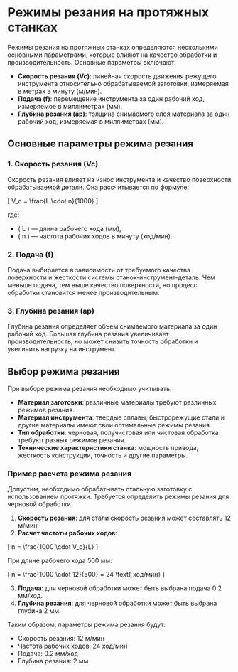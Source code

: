 # Режимы резания на протяжных станках

Режимы резания на протяжных станках определяются несколькими основными параметрами, которые влияют на качество обработки и производительность. Основные параметры включают:

- **Скорость резания (Vc)**: линейная скорость движения режущего инструмента относительно обрабатываемой заготовки, измеряемая в метрах в минуту (м/мин).
- **Подача (f)**: перемещение инструмента за один рабочий ход, измеряемое в миллиметрах (мм).
- **Глубина резания (ap)**: толщина снимаемого слоя материала за один рабочий ход, измеряемая в миллиметрах (мм).

## Основные параметры режима резания

### 1. Скорость резания (Vc)

Скорость резания влияет на износ инструмента и качество поверхности обрабатываемой детали. Она рассчитывается по формуле:

\[ V_c = \frac{L \cdot n}{1000} \]

где:
- \( L \) — длина рабочего хода (мм),
- \( n \) — частота рабочих ходов в минуту (ход/мин).

### 2. Подача (f)

Подача выбирается в зависимости от требуемого качества поверхности и жесткости системы станок-инструмент-деталь. Чем меньше подача, тем выше качество поверхности, но процесс обработки становится менее производительным.

### 3. Глубина резания (ap)

Глубина резания определяет объем снимаемого материала за один рабочий ход. Большая глубина резания увеличивает производительность, но может снизить точность обработки и увеличить нагрузку на инструмент.

## Выбор режима резания

При выборе режима резания необходимо учитывать:
- **Материал заготовки**: различные материалы требуют различных режимов резания.
- **Материал инструмента**: твердые сплавы, быстрорежущие стали и другие материалы имеют свои оптимальные режимы резания.
- **Тип обработки**: черновая, получистовая или чистовая обработка требуют разных режимов резания.
- **Технические характеристики станка**: мощность привода, жесткость конструкции, точность и другие параметры.

### Пример расчета режима резания

Допустим, необходимо обрабатывать стальную заготовку с использованием протяжки. Требуется определить режимы резания для черновой обработки.

1. **Скорость резания**: для стали скорость резания может составлять 12 м/мин.
2. **Расчет частоты рабочих ходов**:

\[ n = \frac{1000 \cdot V_c}{L} \]

При длине рабочего хода 500 мм:

\[ n = \frac{1000 \cdot 12}{500} = 24 \text{ ход/мин} \]

3. **Подача**: для черновой обработки может быть выбрана подача 0.2 мм/ход.
4. **Глубина резания**: для черновой обработки может быть выбрана глубина 2 мм.

Таким образом, параметры режима резания будут:
- Скорость резания: 12 м/мин
- Частота рабочих ходов: 24 ход/мин
- Подача: 0.2 мм/ход
- Глубина резания: 2 мм
